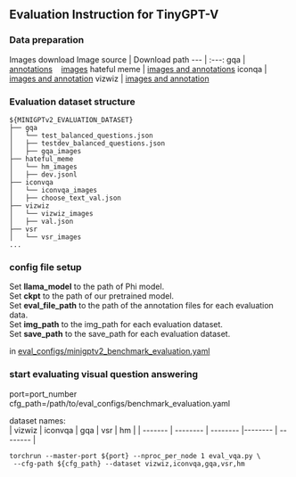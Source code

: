 ## Evaluation Instruction for TinyGPT-V

### Data preparation
Images download
Image source | Download path
--- | :---:
gqa | <a href="https://drive.google.com/drive/folders/1-dF-cgFwstutS4qq2D9CFQTDS0UTmIft?usp=drive_link">annotations</a> &nbsp;&nbsp;  <a href="https://downloads.cs.stanford.edu/nlp/data/gqa/images.zip">images</a> 
hateful meme |  <a href="https://github.com/faizanahemad/facebook-hateful-memes">images and annotations</a> 
iconqa |  <a href="https://iconqa.github.io/#download">images and annotation</a>
vizwiz |  <a href="https://vizwiz.org/tasks-and-datasets/vqa/">images and annotation</a>

### Evaluation dataset structure

```
${MINIGPTv2_EVALUATION_DATASET}
├── gqa
│   └── test_balanced_questions.json
│   ├── testdev_balanced_questions.json
│   ├── gqa_images
├── hateful_meme
│   └── hm_images
│   ├── dev.jsonl
├── iconvqa
│   └── iconvqa_images
│   ├── choose_text_val.json
├── vizwiz
│   └── vizwiz_images
│   ├── val.json
├── vsr
│   └── vsr_images
...
```



### config file setup

Set **llama_model** to the path of Phi model.  
Set **ckpt** to the path of our pretrained model.  
Set **eval_file_path** to the path of the annotation files for each evaluation data.  
Set **img_path** to the img_path for each evaluation dataset.  
Set **save_path** to the save_path for each evaluation dataset.    

in [eval_configs/minigptv2_benchmark_evaluation.yaml](../eval_configs/benchmark_evaluation.yaml) 





### start evaluating visual question answering

port=port_number  
cfg_path=/path/to/eval_configs/benchmark_evaluation.yaml 

dataset names:  
| vizwiz | iconvqa | gqa | vsr | hm |
| ------- | -------- | -------- |-------- | -------- |


```
torchrun --master-port ${port} --nproc_per_node 1 eval_vqa.py \
 --cfg-path ${cfg_path} --dataset vizwiz,iconvqa,gqa,vsr,hm
```





